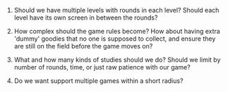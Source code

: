 1. Should we have multiple levels with rounds in each level?  Should each level have its own screen in between the rounds?

2. How complex should the game rules become? How about having extra 'dummy' goodies that no one is supposed to collect, and ensure they are still on the field before the game moves on?

3. What and how many kinds of studies should we do? Should we limit by number of rounds, time, or just raw patience with our game?

4. Do we want support multiple games within a short radius?